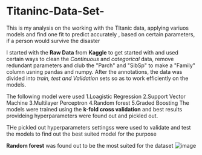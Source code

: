 # Titaninc-Data-Set-
This is my analysis on the working with the TItanic data, applying variuos models and find one fit to predict accurately , based on certain parameters, if a person would survive the disaster

I started with the **Raw Data** from **Kaggle** to get started with and used certain ways to clean the _Continuous_ and _categorical_ data, remove redundant parameters and club the "Parch" and "SibSp" to make a "Family" column usning pandas and numpy.
After the annotations, the data was divided into _train, test and Validation_ sets so as to work efficiently on the models.

The following model were used 
  1.Loagistic Regression
  2.Support Vector Machine 
  3.Multilayer Perceptron
  4.Random forest
  5.Graded Boosting
 The models were trained using the **k-fold cross validation** and best results provideing hyperparameters were found out and pickled out.
 
 THe pickled out hyperparameters settingss were used to validate and test the models to find out the best suited model for the purpose 

**Random forest** was found out to be the most suited for the dataset 
 ![image](https://user-images.githubusercontent.com/69895829/120924816-27ae0280-c6f3-11eb-9a12-91f52c078308.png)
